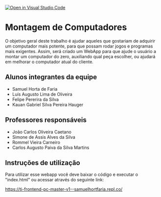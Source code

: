 [![Open in Visual Studio Code](https://classroom.github.com/assets/open-in-vscode-c66648af7eb3fe8bc4f294546bfd86ef473780cde1dea487d3c4ff354943c9ae.svg)](https://classroom.github.com/online_ide?assignment_repo_id=10765364&assignment_repo_type=AssignmentRepo)
# Montagem de Computadores
O objetivo geral deste trabalho é ajudar aqueles que gostariam de adquirir um computador mais potente, para que possam rodar jogos e programas mais exigentes. Assim, será criado um WebApp para que ajude o usuário a montar um computador do zero, auxiliando qual peça escolher, ou ajudará em melhorar o computador atual do cliente.

## Alunos integrantes da equipe

* Samuel Horta de Faria
* Luís Augusto Lima de Oliveira
* Felipe Pererira da Silva
* Kauan Gabriel Silva Pereira Hauger

## Professores responsáveis

* João Carlos Oliveira Caetano
* Simone de Assis Alves da Silva
* Rommel Vieira Carneiro
* Carlos Augusto Paiva da Silva Martins

## Instruções de utilização

Para utilizar esse webapp você deve baixar o código e executar o "index.html" ou acessar através do seguinte link: 

https://ti-frontend-pc-master-v1--samuelhortfaria.repl.co/
